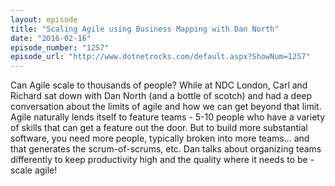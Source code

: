 ```yaml
---
layout: episode
title: "Scaling Agile using Business Mapping with Dan North"
date: "2016-02-16"
episode_number: "1257"
episode_url: "http://www.dotnetrocks.com/default.aspx?ShowNum=1257"
---
```


Can Agile scale to thousands of people? While at NDC London, Carl and Richard sat down with Dan North (and a bottle of scotch) and had a deep conversation about the limits of agile and how we can get beyond that limit. Agile naturally lends itself to feature teams - 5-10 people who have a variety of skills that can get a feature out the door. But to build more substantial software, you need more people, typically broken into more teams... and that generates the scrum-of-scrums, etc. Dan talks about organizing teams differently to keep productivity high and the quality where it needs to be - scale agile!
